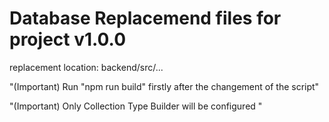 # Database Replacemend files for project v1.0.0

replacement location: backend/src/...

"(Important) Run "npm run build" firstly after the changement of the script"

"(Important) Only Collection Type Builder will be configured <no internal data>"
  

